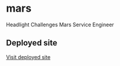 # mars

Headlight Challenges Mars Service Engineer

## Deployed site

[Visit deployed site](https://mars-challenge11.herokuapp.com/)
